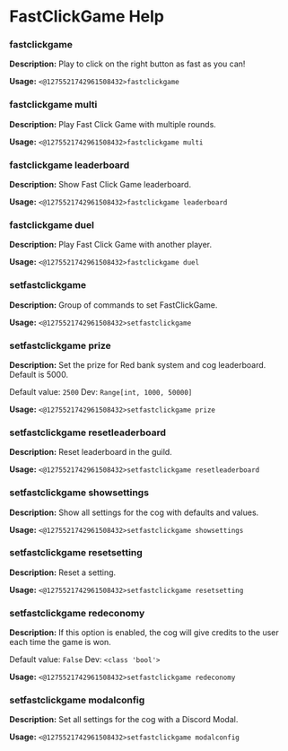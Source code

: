 # FastClickGame Help

### fastclickgame

**Description:** Play to click on the right button as fast as you can!

**Usage:** `<@1275521742961508432>fastclickgame`

### fastclickgame multi

**Description:** Play Fast Click Game with multiple rounds.

**Usage:** `<@1275521742961508432>fastclickgame multi`

### fastclickgame leaderboard

**Description:** Show Fast Click Game leaderboard.

**Usage:** `<@1275521742961508432>fastclickgame leaderboard`

### fastclickgame duel

**Description:** Play Fast Click Game with another player.

**Usage:** `<@1275521742961508432>fastclickgame duel`

### setfastclickgame

**Description:** Group of commands to set FastClickGame.

**Usage:** `<@1275521742961508432>setfastclickgame`

### setfastclickgame prize

**Description:** Set the prize for Red bank system and cog leaderboard. Default is 5000.

Default value: `2500`
Dev: `Range[int, 1000, 50000]`

**Usage:** `<@1275521742961508432>setfastclickgame prize`

### setfastclickgame resetleaderboard

**Description:** Reset leaderboard in the guild.

**Usage:** `<@1275521742961508432>setfastclickgame resetleaderboard`

### setfastclickgame showsettings

**Description:** Show all settings for the cog with defaults and values.

**Usage:** `<@1275521742961508432>setfastclickgame showsettings`

### setfastclickgame resetsetting

**Description:** Reset a setting.

**Usage:** `<@1275521742961508432>setfastclickgame resetsetting`

### setfastclickgame redeconomy

**Description:** If this option is enabled, the cog will give credits to the user each time the game is won.

Default value: `False`
Dev: `<class 'bool'>`

**Usage:** `<@1275521742961508432>setfastclickgame redeconomy`

### setfastclickgame modalconfig

**Description:** Set all settings for the cog with a Discord Modal.

**Usage:** `<@1275521742961508432>setfastclickgame modalconfig`

